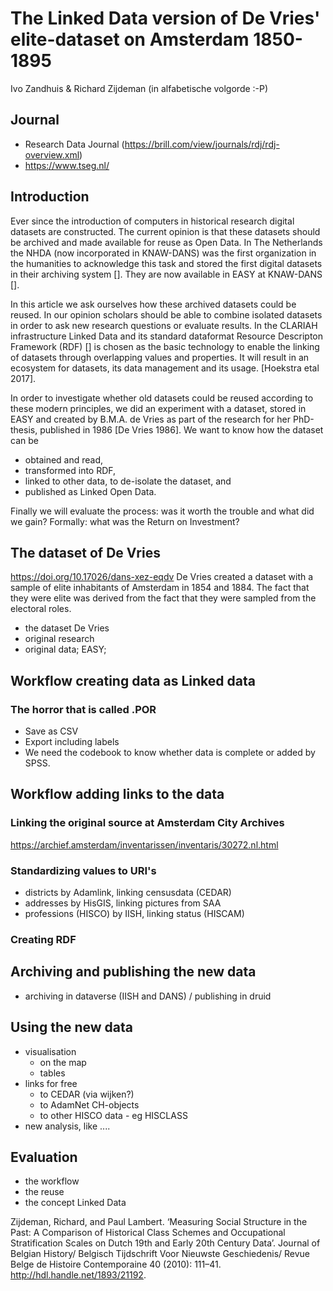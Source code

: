 # The Linked Data version of De Vries' elite-dataset on Amsterdam 1850-1895

Ivo Zandhuis & Richard Zijdeman (in alfabetische volgorde :-P)

## Journal
* Research Data Journal (https://brill.com/view/journals/rdj/rdj-overview.xml)
* https://www.tseg.nl/

## Introduction
Ever since the introduction of computers in historical research digital datasets are constructed. The current opinion is that these datasets should be archived and made available for reuse as Open Data. In The Netherlands the NHDA (now incorporated in KNAW-DANS) was the first organization in the humanities to acknowledge this task and stored the first digital datasets in their archiving system []. They are now available in EASY at KNAW-DANS [].

In this article we ask ourselves how these archived datasets could be reused. In our opinion scholars should be able to combine isolated datasets in order to ask new research questions or evaluate results. In the CLARIAH infrastructure Linked Data and its standard dataformat Resource Descripton Framework (RDF) [] is chosen as the basic technology to enable the linking of datasets through overlapping values and properties. It will result in an ecosystem for datasets, its data management and its usage. [Hoekstra etal 2017].

In order to investigate whether old datasets could be reused according to these modern principles, we did an experiment with a dataset, stored in EASY and created by B.M.A. de Vries as part of the research for her PhD-thesis, published in 1986 [De Vries 1986]. We want to know how the dataset can be
* obtained and read,
* transformed into RDF,
* linked to other data, to de-isolate the dataset, and
* published as Linked Open Data.

Finally we will evaluate the process: was it worth the trouble and what did we gain? Formally: what was the Return on Investment?

## The dataset of De Vries
https://doi.org/10.17026/dans-xez-eqdv
De Vries created a dataset with a sample of elite inhabitants of Amsterdam in 1854 and 1884. The fact that they were elite was derived from the fact that they were sampled from the electoral roles.

* the dataset De Vries
 * original research
 * original data; EASY;

## Workflow creating data as Linked data

### The horror that is called .POR
* Save as CSV
* Export including labels
* We need the codebook to know whether data is complete or added by SPSS.

## Workflow adding links to the data
### Linking the original source at Amsterdam City Archives
https://archief.amsterdam/inventarissen/inventaris/30272.nl.html

### Standardizing values to URI's
  * districts by Adamlink, linking censusdata (CEDAR)
  * addresses by HisGIS, linking pictures from SAA
  * professions (HISCO) by IISH, linking status (HISCAM)

### Creating RDF


## Archiving and publishing the new data
* archiving in dataverse (IISH and DANS) / publishing in druid

## Using the new data
  * visualisation
    * on the map
    * tables
  * links for free
    * to CEDAR (via wijken?)
    * to AdamNet CH-objects
    * to other HISCO data - eg HISCLASS
  * new analysis, like ....

## Evaluation

* the workflow
* the reuse
* the concept Linked Data

Zijdeman, Richard, and Paul Lambert. ‘Measuring Social Structure in the Past: A Comparison of Historical Class Schemes and Occupational Stratification Scales on Dutch 19th and Early 20th Century Data’. Journal of Belgian History/ Belgisch Tijdschrift Voor Nieuwste Geschiedenis/ Revue Belge de Histoire Contemporaine 40 (2010): 111–41. http://hdl.handle.net/1893/21192.
